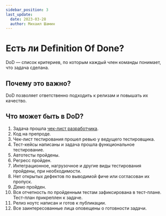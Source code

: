 ```yaml
---
sidebar_position: 3
last_update:
  date: 2023-03-28
  author: Михаил Шамин
---
```

# Есть ли Definition Of Done?
DoD — список критериев, по которым каждый член команды понимает, что задача сделана.

## Почему это важно?
DoD позволяет ответственно подходить к релизам и повышать их качество.

## Что может быть в DoD?
1. Задача прошла [чек-лист разработчика](checklist.md).
2. Код на препроде.
3. Чек-лист тестирования прошел ревью у ведущего тестировщика.
4. Тест-кейсы написаны и задача прошла функциональное тестирование.
5. Автотесты пройдены.
6. Регресс пройден.
7. Интеграционное, нагрузочное и другие виды тестирования пройдены, при необходимости.
8. Нет открытых дефектов по выводимой фиче или согласован их пропуск.
9. Демо пройден.
10. Вся отчетность по пройденным тестам зафиксирована в тест-плане. Тест-план прикреплен к задаче.
11. Релиз ноутс написан и готов к публикации.
12. Все заинтересованные лица оповещены о готовности задачи.